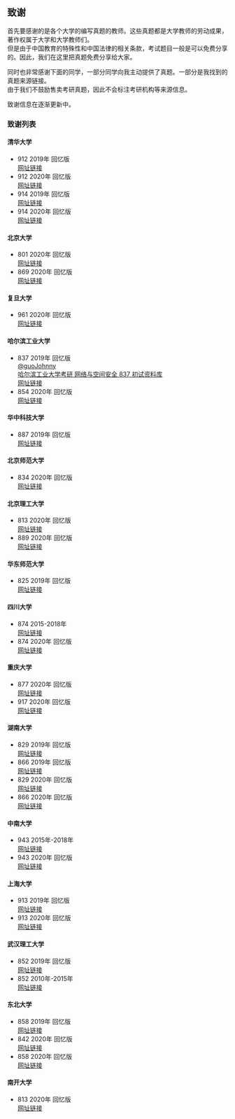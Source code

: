 ## 致谢

首先要感谢的是各个大学的编写真题的教师。这些真题都是大学教师的劳动成果，著作权属于大学和大学教师们。  
但是由于中国教育的特殊性和中国法律的相关条款，考试题目一般是可以免费分享的。因此，我们在这里把真题免费分享给大家。  

同时也非常感谢下面的同学，一部分同学向我主动提供了真题。一部分是我找到的真题来源链接。  
由于我们不鼓励售卖考研真题，因此不会标注考研机构等来源信息。

致谢信息在逐渐更新中。

### 致谢列表

#### 清华大学
* 912 2019年 回忆版  
[网址链接](http://www.cskaoyan.com/thread-652675-1-1.html) 
* 912 2020年 回忆版  
[网址链接](http://www.cskaoyan.com/thread-658368-1-1.html) 
* 914 2019年 回忆版  
[网址链接](http://www.cskaoyan.com/thread-652609-1-2.html) 
* 914 2020年 回忆版  
[网址链接](http://www.cskaoyan.com/thread-658378-1-1.html) 

#### 北京大学
* 801 2020年 回忆版  
[网址链接](http://www.cskaoyan.com/thread-658373-1-3.html) 
* 869 2020年 回忆版  
[网址链接](http://www.cskaoyan.com/thread-658414-1-3.html) 

#### 复旦大学
* 961 2020年 回忆版  
[网址链接](http://www.cskaoyan.com/thread-658479-1-1.html) 

#### 哈尔滨工业大学 
* 837 2019年 回忆版  
[@guoJohnny](https://github.com/guoJohnny)  
[哈尔滨工业大学考研 网络与空间安全 837 初试资料库](https://github.com/guoJohnny/-837-)  
[网址链接](http://www.cskaoyan.com/thread-652587-1-1.html) 
* 854 2020年 回忆版  
[网址链接](http://www.cskaoyan.com/thread-658480-1-1.html)  

#### 华中科技大学
* 887 2019年 回忆版  
[网址链接](http://www.cskaoyan.com/thread-652653-1-2.html) 

#### 北京师范大学
* 834 2020年 回忆版  
[网址链接](http://www.cskaoyan.com/thread-658369-1-1.html) 

#### 北京理工大学
* 813 2020年 回忆版  
[网址链接](http://www.cskaoyan.com/thread-658382-1-1.html) 
* 889 2020年 回忆版  
[网址链接](https://www.cnblogs.com/xuwangzihao/p/12081845.html) 

#### 华东师范大学
* 825 2019年 回忆版  
[网址链接](http://825.malic.xyz/2019/) 

#### 四川大学
* 874 2015-2018年  
[网址链接](http://www.cskaoyan.com/thread-654270-1-1.html) 
* 874 2020年 回忆版  
[网址链接](http://www.cskaoyan.com/thread-658397-1-1.html) 

#### 重庆大学
* 877 2020年 回忆版  
[网址链接](http://www.cskaoyan.com/thread-658404-1-1.html) 
* 917 2020年 回忆版  
[网址链接](http://www.cskaoyan.com/thread-658405-1-1.html) 

#### 湖南大学
* 829 2019年 回忆版  
[网址链接](http://www.cskaoyan.com/thread-652611-1-1.html) 
* 866 2019年 回忆版  
[网址链接](http://www.cskaoyan.com/thread-652660-1-1.html) 
* 829 2020年 回忆版  
[网址链接](http://www.cskaoyan.com/thread-658419-1-1.html) 
* 866 2020年 回忆版  
[网址链接](http://www.cskaoyan.com/thread-658380-1-1.html) 

#### 中南大学
* 943 2015年-2018年  
[网址链接](http://www.cskaoyan.com/thread-653511-1-1.html) 
* 943 2020年 回忆版  
[网址链接](http://www.cskaoyan.com/thread-658560-1-1.html) 

#### 上海大学
* 913 2019年 回忆版  
[网址链接](http://www.cskaoyan.com/thread-652681-1-1.html)
* 913 2020年 回忆版  
[网址链接](http://www.cskaoyan.com/thread-658367-1-1.html) 

#### 武汉理工大学
* 852 2019年 回忆版  
[网址链接](http://www.cskaoyan.com/thread-654572-1-1.html)
* 852 2010年-2015年   
[网址链接](http://www.cskaoyan.com/thread-639392-1-1.html)

#### 东北大学
* 858 2019年 回忆版  
[网址链接](http://www.cskaoyan.com/thread-652743-1-2.html)  
* 842 2020年 回忆版  
[网址链接](http://www.cskaoyan.com/thread-658415-1-1.html)  
* 858 2020年 回忆版  
[网址链接](http://www.cskaoyan.com/thread-658487-1-1.html)  

#### 南开大学
* 813 2020年 回忆版  
[网址链接](http://www.cskaoyan.com/thread-658364-1-1.html)  

